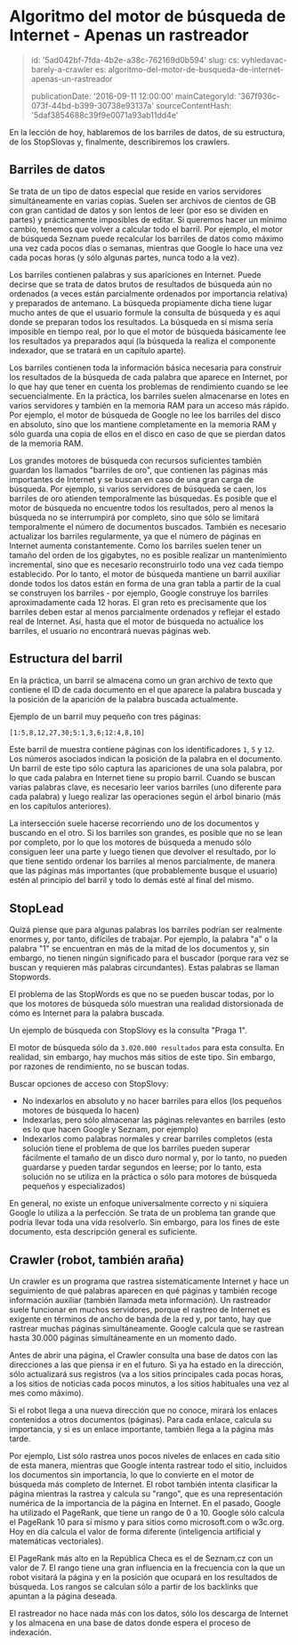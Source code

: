 Algoritmo del motor de búsqueda de Internet - Apenas un rastreador
==================================================================

> id: '5ad042bf-7fda-4b2e-a38c-762169d0b594'
> slug:
> 	cs: vyhledavac-barely-a-crawler
> 	es: algoritmo-del-motor-de-busqueda-de-internet-apenas-un-rastreador
> 
> publicationDate: '2016-09-11 12:00:00'
> mainCategoryId: '367f936c-073f-44bd-b399-30738e93137a'
> sourceContentHash: '5daf3854688c39f9e0071a93ab11dd4e'

En la lección de hoy, hablaremos de los barriles de datos, de su estructura, de los StopSlovas y, finalmente, describiremos los crawlers.

Barriles de datos
-------------

Se trata de un tipo de datos especial que reside en varios servidores simultáneamente en varias copias. Suelen ser archivos de cientos de GB con gran cantidad de datos y son lentos de leer (por eso se dividen en partes) y prácticamente imposibles de editar. Si queremos hacer un mínimo cambio, tenemos que volver a calcular todo el barril. Por ejemplo, el motor de búsqueda Seznam puede recalcular los barriles de datos como máximo una vez cada pocos días o semanas, mientras que Google lo hace una vez cada pocas horas (y sólo algunas partes, nunca todo a la vez).

Los barriles contienen palabras y sus apariciones en Internet. Puede decirse que se trata de datos brutos de resultados de búsqueda aún no ordenados (a veces están parcialmente ordenados por importancia relativa) y preparados de antemano. La búsqueda propiamente dicha tiene lugar mucho antes de que el usuario formule la consulta de búsqueda y es aquí donde se preparan todos los resultados. La búsqueda en sí misma sería imposible en tiempo real, por lo que el motor de búsqueda básicamente lee los resultados ya preparados aquí (la búsqueda la realiza el componente indexador, que se tratará en un capítulo aparte).

Los barriles contienen toda la información básica necesaria para construir los resultados de la búsqueda de cada palabra que aparece en Internet, por lo que hay que tener en cuenta los problemas de rendimiento cuando se lee secuencialmente. En la práctica, los barriles suelen almacenarse en lotes en varios servidores y también en la memoria RAM para un acceso más rápido. Por ejemplo, el motor de búsqueda de Google no lee los barriles del disco en absoluto, sino que los mantiene completamente en la memoria RAM y sólo guarda una copia de ellos en el disco en caso de que se pierdan datos de la memoria RAM.

Los grandes motores de búsqueda con recursos suficientes también guardan los llamados "barriles de oro", que contienen las páginas más importantes de Internet y se buscan en caso de una gran carga de búsqueda. Por ejemplo, si varios servidores de búsqueda se caen, los barriles de oro atienden temporalmente las búsquedas. Es posible que el motor de búsqueda no encuentre todos los resultados, pero al menos la búsqueda no se interrumpirá por completo, sino que sólo se limitará temporalmente el número de documentos buscados. También es necesario actualizar los barriles regularmente, ya que el número de páginas en Internet aumenta constantemente. Como los barriles suelen tener un tamaño del orden de los gigabytes, no es posible realizar un mantenimiento incremental, sino que es necesario reconstruirlo todo una vez cada tiempo establecido. Por lo tanto, el motor de búsqueda mantiene un barril auxiliar donde todos los datos están en forma de una gran tabla a partir de la cual se construyen los barriles - por ejemplo, Google construye los barriles aproximadamente cada 12 horas. El gran reto es precisamente que los barriles deben estar al menos parcialmente ordenados y reflejar el estado real de Internet. Así, hasta que el motor de búsqueda no actualice los barriles, el usuario no encontrará nuevas páginas web.

Estructura del barril
----------------

En la práctica, un barril se almacena como un gran archivo de texto que contiene el ID de cada documento en el que aparece la palabra buscada y la posición de la aparición de la palabra buscada actualmente.

Ejemplo de un barril muy pequeño con tres páginas:

```txt
[1:5,8,12,27,30;5:1,3,6;12:4,8,10]
```

Este barril de muestra contiene páginas con los identificadores `1`, `5` y `12`. Los números asociados indican la posición de la palabra en el documento. Un barril de este tipo sólo captura las apariciones de una sola palabra, por lo que cada palabra en Internet tiene su propio barril. Cuando se buscan varias palabras clave, es necesario leer varios barriles (uno diferente para cada palabra) y luego realizar las operaciones según el árbol binario (más en los capítulos anteriores).

La intersección suele hacerse recorriendo uno de los documentos y buscando en el otro. Si los barriles son grandes, es posible que no se lean por completo, por lo que los motores de búsqueda a menudo sólo consiguen leer una parte y luego tienen que devolver el resultado, por lo que tiene sentido ordenar los barriles al menos parcialmente, de manera que las páginas más importantes (que probablemente busque el usuario) estén al principio del barril y todo lo demás esté al final del mismo.

StopLead
---------

Quizá piense que para algunas palabras los barriles podrían ser realmente enormes y, por tanto, difíciles de trabajar. Por ejemplo, la palabra "a" o la palabra "1" se encuentran en más de la mitad de los documentos y, sin embargo, no tienen ningún significado para el buscador (porque rara vez se buscan y requieren más palabras circundantes). Estas palabras se llaman Stopwords.

El problema de las StopWords es que no se pueden buscar todas, por lo que los motores de búsqueda sólo muestran una realidad distorsionada de cómo es Internet para la palabra buscada.

Un ejemplo de búsqueda con StopSlovy es la consulta "Praga 1".

El motor de búsqueda sólo da `3.020.000 resultados` para esta consulta. En realidad, sin embargo, hay muchos más sitios de este tipo. Sin embargo, por razones de rendimiento, no se buscan todas.

Buscar opciones de acceso con StopSlovy:

- No indexarlos en absoluto y no hacer barriles para ellos (los pequeños motores de búsqueda lo hacen)
- Indexarlas, pero sólo almacenar las páginas relevantes en barriles (esto es lo que hacen Google y Seznam, por ejemplo)
- Indexarlos como palabras normales y crear barriles completos (esta solución tiene el problema de que los barriles pueden superar fácilmente el tamaño de un disco duro normal y, por lo tanto, no pueden guardarse y pueden tardar segundos en leerse; por lo tanto, esta solución no se utiliza en la práctica o sólo para motores de búsqueda pequeños y especializados)

En general, no existe un enfoque universalmente correcto y ni siquiera Google lo utiliza a la perfección. Se trata de un problema tan grande que podría llevar toda una vida resolverlo. Sin embargo, para los fines de este documento, esta descripción general es suficiente.

Crawler (robot, también araña)
---------------------------

Un crawler es un programa que rastrea sistemáticamente Internet y hace un seguimiento de qué palabras aparecen en qué páginas y también recoge información auxiliar (también llamada meta información). Un rastreador suele funcionar en muchos servidores, porque el rastreo de Internet es exigente en términos de ancho de banda de la red y, por tanto, hay que rastrear muchas páginas simultáneamente. Google calcula que se rastrean hasta 30.000 páginas simultáneamente en un momento dado.

Antes de abrir una página, el Crawler consulta una base de datos con las direcciones a las que piensa ir en el futuro. Si ya ha estado en la dirección, sólo actualizará sus registros (va a los sitios principales cada pocas horas, a los sitios de noticias cada pocos minutos, a los sitios habituales una vez al mes como máximo).

Si el robot llega a una nueva dirección que no conoce, mirará los enlaces contenidos a otros documentos (páginas). Para cada enlace, calcula su importancia, y si es un enlace importante, también llega a la página más tarde.

Por ejemplo, List sólo rastrea unos pocos niveles de enlaces en cada sitio de esta manera, mientras que Google intenta rastrear todo el sitio, incluidos los documentos sin importancia, lo que lo convierte en el motor de búsqueda más completo de Internet.
El robot también intenta clasificar la página mientras la rastrea y calcula su "rango", que es una representación numérica de la importancia de la página en Internet. En el pasado, Google ha utilizado el PageRank, que tiene un rango de 0 a 10. Google sólo calcula el PageRank 10 para sí mismo y para sitios como microsoft.com o w3c.org. Hoy en día calcula el valor de forma diferente (inteligencia artificial y matemáticas vectoriales).

El PageRank más alto en la República Checa es el de Seznam.cz con un valor de 7. El rango tiene una gran influencia en la frecuencia con la que un robot visitará la página y en la posición que ocupará en los resultados de búsqueda. Los rangos se calculan sólo a partir de los backlinks que apuntan a la página deseada.

El rastreador no hace nada más con los datos, sólo los descarga de Internet y los almacena en una base de datos donde espera el proceso de indexación.
